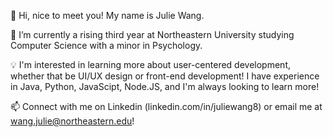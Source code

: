 👋  Hi, nice to meet you! My name is Julie Wang. 

🌱 I’m currently a rising third year at Northeastern University studying Computer Science with a minor in Psychology.

💡 I'm interested in learning more about user-centered development, whether that be UI/UX design or front-end development! I have experience in Java, Python, JavaScipt, Node.JS, and I'm always looking to learn more!

📫  Connect with me on Linkedin (linkedin.com/in/juliewang8) or email me at wang.julie@northeastern.edu!

<!---
juliewang8/juliewang8 is a ✨ special ✨ repository because its `README.md` (this file) appears on your GitHub profile.
You can click the Preview link to take a look at your changes.
--->
